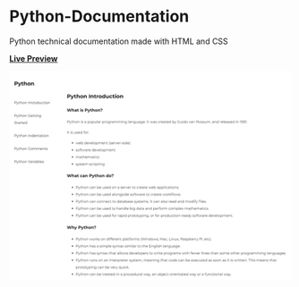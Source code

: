 # Python-Documentation

Python technical documentation made with HTML and CSS

[**Live Preview**]()

![Website Screenshot](https://github.com/Lettuce05/Python-Documentation/blob/master/Index%20-%20Generic%20Laptop%20-%202020-20-9%20at%2011.20.23%20PM.jpg)

